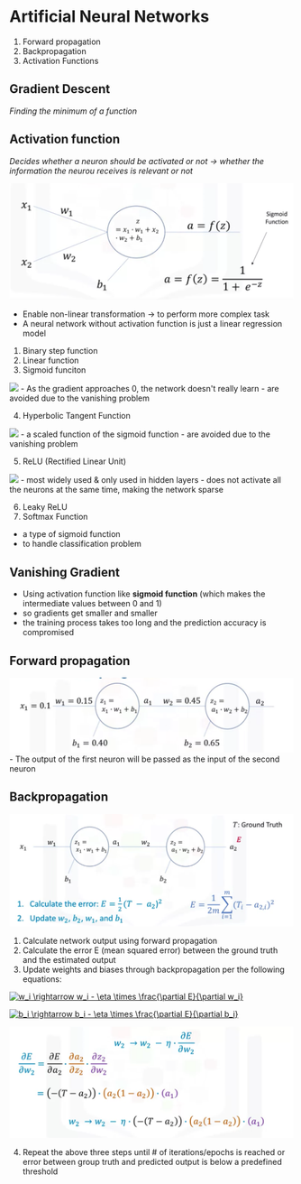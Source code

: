 # Artificial Neural Networks
1. Forward propagation
2. Backpropagation
3. Activation Functions

## Gradient Descent
_Finding the minimum of a function_

## Activation function
_Decides whether a neuron should be activated or not -> whether the information the neurou receives is relevant or not_

<img src="images/activation_function.png">

- Enable non-linear transformation -> to perform more complex task
- A neural network without activation function is just a linear regression model

1. Binary step function
2. Linear function
3. Sigmoid funciton
<img src="sigmoid_function.png">
- As the gradient approaches 0, the network doesn't really learn
- are avoided due to the vanishing problem

4. Hyperbolic Tangent Function
<img src="hyperbolic_tangent_function.png">
- a scaled function of the sigmoid function
- are avoided due to the vanishing problem

5. ReLU (Rectified Linear Unit)
<img src="relu.png">
- most widely used & only used in hidden layers
- does not activate all the neurons at the same time, making the network sparse

6. Leaky ReLU
7. Softmax Function
- a type of sigmoid function
- to handle classification problem

## Vanishing Gradient
- Using activation function like **sigmoid function** (which makes the intermediate values between 0 and 1)
- so gradients get smaller and smaller 
- the training process takes too long and the prediction accuracy is compromised

## Forward propagation
<img src="images/forward_propagation.png">
- The output of the first neuron will be passed as the input of the second neuron

## Backpropagation
<img src="images/backpropagation.png">

1. Calculate network output using forward propagation
2. Calculate the error E (mean squared error) between the ground truth and the estimated output
3. Update weights and biases through backpropagation per the following equations:

<a href="https://www.codecogs.com/eqnedit.php?latex=\inline&space;w_i&space;\rightarrow&space;w_i&space;-&space;\eta&space;\times&space;\frac{\partial&space;E}{\partial&space;w_i}" target="_blank"><img src="https://latex.codecogs.com/svg.latex?\inline&space;w_i&space;\rightarrow&space;w_i&space;-&space;\eta&space;\times&space;\frac{\partial&space;E}{\partial&space;w_i}" title="w_i \rightarrow w_i - \eta \times \frac{\partial E}{\partial w_i}" /></a>

<a href="https://www.codecogs.com/eqnedit.php?latex=\inline&space;b_i&space;\rightarrow&space;b_i&space;-&space;\eta&space;\times&space;\frac{\partial&space;E}{\partial&space;b_i}" target="_blank"><img src="https://latex.codecogs.com/svg.latex?\inline&space;b_i&space;\rightarrow&space;b_i&space;-&space;\eta&space;\times&space;\frac{\partial&space;E}{\partial&space;b_i}" title="b_i \rightarrow b_i - \eta \times \frac{\partial E}{\partial b_i}" /></a>

<img src="images/updating_weights.png">

4. Repeat the above three steps until # of iterations/epochs is reached or error between group truth and predicted output is below a predefined threshold
